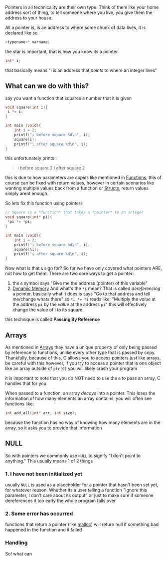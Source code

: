 Pointers in all technicality are their own type. Think of them like your home address sort of thing, to tell someone where you live, you give them the address to your house.

All a pointer is, is an address to where some chunk of data lives, it is declared like so

```c
<typename>* varname;
```
the star is important, that is how you know its a pointer.
```c
int* i;
```
that basically means "i is an address that *points* to where an integer lives" 

## What can we do with this?

say you want a function that squares a number that it is given

```c
void square(int i){
 i *= i;
}

int main (void){
	int i = 2;
	printf("i before square %d\n", i);
	square(i);
	printf("i after square %d\n", i);
}
```

this unfortunately prints :
> i before square 2
> i after square 2

this is due to how parameters are *copies* like mentioned in [Functions](<./Functions.md>), this of course can be fixed with return values, however in certain scenarios like wanting multiple values back from a function or [Structs](<./Structs.md>), return values simply arent enough.

So lets fix this function using pointers

```c
// Square is a *function* that takes a *pointer* to an integer
void square(int* pi){
 *pi *= *pi;
}

int main (void){
	int i = 2;
	printf("i before square %d\n", i);
	square(&i);
	printf("i after square %d\n", i);
}
```

Now what is that `&` sign for? So far we have only covered what pointers ARE, not how to get them. There are two core ways to get a pointer:
1. the `&` symbol says "Give me the address (pointer) of this variable" 
2. [Dynamic Memory](<./DynamicMemory.md>) 
And what's the `*i` mean? That is called *dereferencing* a pointer, basically what it does is says "Go to that address and tell me/change whats there" so `*i *= *i` reads like: "Multiply the *value* at the address `pi` by the *value* at the address `pi`" this will effectively change the value of i to its square.

this technique is called **Passing By Reference**

## Arrays
As mentioned in [Arrays](<./Arrays.md>) they have a unique property of only being passed by reference to functions, unlike every other type that is passed by copy. Thankfully, because of this, C allows you to access pointers just like arrays, be careful with this however, if you try to access a pointer that is one object like an array outside of `ptr[0]` you will likely crash your program

it is important to note that you do NOT need to use the `&` to pass an array, C handles that for you

When passed to a function, an array *decays* into a pointer. This loses the information of how many elements an array contains, you will often see functions like:
```c
int add_all(int* arr, int size);
```
because the function has no way of knowing how many elements are in the array, so it asks you to provide that information

## NULL
So with pointers we commonly use `NULL` to signify "I don't point to anything." This usually means 1 of 2 things
### 1. I have not been initialized yet
usually `NULL` is used as a placeholder for a pointer that hasn't been set yet, for whatever reason. Whether its a user telling a function "Ignore this parameter, I don't care about its output" or just to make sure if someone dereferences it too early the whole program falls over
### 2. Some error has occurred
functions that return a pointer (like [malloc](<./DynamicMemory.md#malloc>)) will return null if something bad happened in the function and it failed

### Handling
So! what can